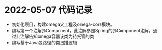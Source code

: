 # 2022-05-07 代码记录

- 初始化项目，构建omega父工程及omega-core模块。
- 编写第一个注解@Component，此注解参照Spring的@Component注解，通过此注解告知omega容器该类为待托管的类
- 编写基于Java包路径的类扫描逻辑